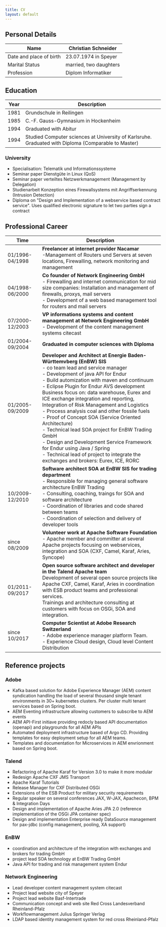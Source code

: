 ```yaml
---
title: CV
layout: default
---
```


## Personal Details

Name | Christian Schneider
-----|------
Date and place of birth | 23.07.1974 in Speyer
Marital Status | married, two daughters
Profession | Diplom Informatiker

## Education

Year | Description
-----|------
1981 | Grundschule in Reilingen
1985 | C.-F. Gauss-Gymnasium in Hockenheim
1994 | Graduated with Abitur
1994 | Studied Computer sciences at University of Karlsruhe. Graduated with Diploma (Comparable to Master)

### University

* Specialisation: Telematik und Informationssysteme
* Seminar paper Dienstgüte in Linux (QoS)
* Seminar paper verteiltes Netzwerkmanagement (Management by Delegation)
* Studienarbeit Konzeption eines Firewallsystems mit Angriffserkennung (Intrusion Detection)
* Diploma on "Design and Implementation of a webservice based contract service". Uses qualified electronic signature to let two parties sign a contract

## Professional Career

Time | Description
---------|-------------
01/1996-04/1998 | **Freelancer at internet provider Nacamar**<br>-Management of Routers und Servers at seven locations, Firewalling, network monitoring and management
04/1998-06/2000 | **Co founder of Network Engineering GmbH**<br>- Firewalling and internet communication for mid size companies: Installation and management of firewalls, proxys, mail servers<br>- Development of a web based management tool for routers and mail servers
07/2000-12/2003 | **VP informations systems and content management at Network Engineering GmbH**<br>- Development of the content management systems citecast
01/2004-09/2004 | **Graduated in computer sciences with Diploma**
01/2005-09/2009 | **Developer and Architect at Energie Baden-Württemvberg (EnBW) SIS**<br>- co team lead and service manager<br>- Development of java API for Endur<br>- Build automization with maven and continuum<br>- Eclipse Plugin for Endur AVS development<br>Business focus on: data warehouse, Eurex and ICE exchange integration and reporting, Integration of Risk Management and Logistics<br>- Process analysis coal and other fossile fuels<br>- Proof of Concept SOA (Service Oriented  Architecture)<br>- Technical lead SOA project for EnBW Trading GmbH<br>- Design and Development Service Framework for Endur using Java / Spring<br>- Technical lead of project to integrate the exchanges and brokers: Eurex, ICE, RORC
10/2009-12/2010 | **Software architect SOA at EnBW SIS for trading department**<br>- Responsible for managing general software architecture EnBW Trading<br>- Consulting, coaching, traings for SOA and software architecture<br>- Coordination of libraries and code shared between teams<br>- Coordination of selection and delivery of developer tools
since 08/2009 | **Volunteer work at Apache Software Foundation**<br>- Apache member and committer at several Apache projects focusing on webservices, integration and SOA (CXF, Camel, Karaf, Aries, Syncope)
01/2011-09/2017 | **Open source software architect and developer in the Talend Apache team**<br>Development of several open source projects like Apache CXF, Camel, Karaf, Aries in coordination with ESB product teams and professional services.<br>Trainings and architecture consulting at customers with focus on OSGi, SOA and integration.
since 10/2017 | **Computer Scientist at Adobe Research Switzerland**<br>- Adobe experience manager platform Team.<br>- Experience Cloud design, Cloud level Content Distribution

## Reference projects

### Adobe

* Kafka based solution for Adobe Experience Manager (AEM) content syndication handling the load of several thousand single tenant environments in 30+ kubernetes clusters. Per cluster multi tenant services based on Spring boot.
* AEM Eventing infrastructure allowing customers to subscribe to AEM events
* AEM API-First initiave providing redocly based API documentation (openapi) and playgrounds for all AEM APIs
* Automated deployment infrastructure based of Argo CD. Providing templates for easy deployment setup for all AEM teams.
* Templates and documentation for Microservices in AEM envrionment based on Spring boot.

### Talend

* Refactoring of Apache Karaf for Version 3.0 to make it more modular
* Redesign Apache CXF JMS Transport
* Apache Karaf Tutorials
* Release Manager for CXF Distributed OSGi
* Extensions of the ESB Product for military security requirements
* Regular speaker on several conferences JAX, W-JAX, Apachecon, BPM & Integration Days
* Design and implementation of Apache Aries JPA 2.0 (reference implementation of the OSGi JPA container spec)
* Design and implementation Enterprise ready DataSource management for pax-jdbc (config management, pooling, XA support)

### EnBW

* coordination and architecture of the integration with exchanges and brokers for trading GmbH
* project lead SOA technology at EnBW Trading GmbH
* Java API for trading and risk management system Endur

### Network Engineering

* Lead developer content management system citecast
* Project lead website city of Speyer
* Project lead website Basf-Intertrade
* Communication concept and web site Red Cross Landesverband Rheinland-Pfalz
* Workflowmanagement Julius Springer Verlag
* LDAP based identity management system for red cross Rheinland-Pfalz
